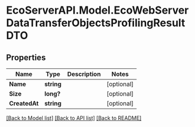 # EcoServerAPI.Model.EcoWebServerDataTransferObjectsProfilingResultDTO
## Properties

Name | Type | Description | Notes
------------ | ------------- | ------------- | -------------
**Name** | **string** |  | [optional] 
**Size** | **long?** |  | [optional] 
**CreatedAt** | **string** |  | [optional] 

[[Back to Model list]](../README.md#documentation-for-models) [[Back to API list]](../README.md#documentation-for-api-endpoints) [[Back to README]](../README.md)

